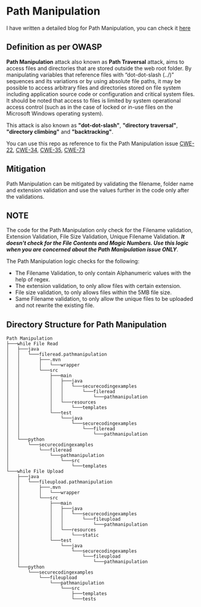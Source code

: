 # Path Manipulation 

I have written a detailed blog for Path Manipulation, you can check it [here](https://sahildari.medium.com/sast-series-part-1-a7cf18df0022)

## Definition as per OWASP
**Path Manipulation** attack also known as **Path Traversal** attack, aims to access files and directories that are stored outside the web root folder. By manipulating variables that reference files with “dot-dot-slash (../)” sequences and its variations or by using absolute file paths, it may be possible to access arbitrary files and directories stored on file system including application source code or configuration and critical system files. It should be noted that access to files is limited by system operational access control (such as in the case of locked or in-use files on the Microsoft Windows operating system).

This attack is also known as **"dot-dot-slash"**, **"directory traversal"**, **"directory climbing"** and **"backtracking"**.

You can use this repo as reference to fix the Path Manipulation issue [CWE-22](https://cwe.mitre.org/data/definitions/22.html), [CWE-34](https://cwe.mitre.org/data/definitions/34.html), [CWE-35](https://cwe.mitre.org/data/definitions/35.html), [CWE-73](https://cwe.mitre.org/data/definitions/73.html)

## Mitigation

Path Manipulation can be mitigated by validating the filename, folder name and extension validation and use the values further in the code only after the validations.

## NOTE 
The code for the Path Manipulation only check for the Filename validation, Extension Validation, File Size Validation, Unique Filename Validation. ***It doesn't check for the File Contents and Magic Numbers. Use this logic when you are concerned about the Path Manipulation issue ONLY***.

The Path Manipulation logic checks for the following:
- The Filename Validation, to only contain Alphanumeric values with the help of regex.
- The extension validation, to only allow files with certain extension.
- File size validation, to only allows files within the 5MB file size.
- Same Filename validation, to only allow the unique files to be uploaded and not rewrite the existing file.

## Directory Structure for Path Manipulation
```
Path Manipulation
├───while File Read
│   ├───java
│   │   └───fileread.pathmanipulation
│   │       ├───.mvn
│   │       │   └───wrapper
│   │       └───src
│   │           ├───main
│   │           │   ├───java
│   │           │   │   └───securecodingexamples
│   │           │   │       └───fileread
│   │           │   │           └───pathmanipulation
│   │           │   └───resources
│   │           │       └───templates
│   │           └───test
│   │               └───java
│   │                   └───securecodingexamples
│   │                       └───fileread
│   │                           └───pathmanipulation
│   └───python
│       └───securecodingexamples
│           └───fileread
│               └───pathmanipulation
│                   └───src
│                       └───templates
└───while File Upload
    ├───java
    │   └───fileupload.pathmanipulation
    │       ├───.mvn
    │       │   └───wrapper
    │       └───src
    │           ├───main
    │           │   ├───java
    │           │   │   └───securecodingexamples
    │           │   │       └───fileupload
    │           │   │           └───pathmanipulation
    │           │   └───resources
    │           │       └───static
    │           └───test
    │               └───java
    │                   └───securecodingexamples
    │                       └───fileupload
    │                           └───pathmanipulation
    └───python
        └───securecodingexamples
            └───fileupload
                └───pathmanipulation
                    └───src
                        ├───templates
                        └───tests
```
